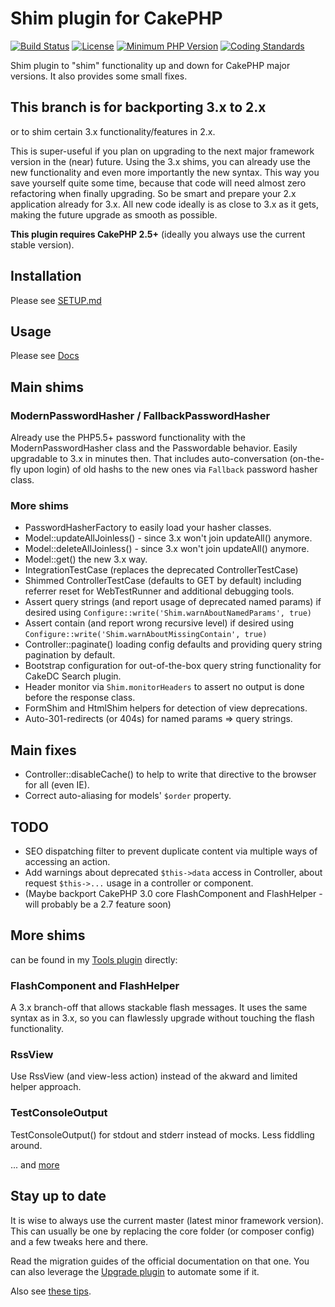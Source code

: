 # Shim plugin for CakePHP
[![Build Status](https://api.travis-ci.org/dereuromark/cakephp-shim.svg)](https://travis-ci.org/dereuromark/cakephp-shim)
[![License](https://poser.pugx.org/dereuromark/cakephp-shim/license.svg)](https://packagist.org/packages/dereuromark/cakephp-shim)
[![Minimum PHP Version](http://img.shields.io/badge/php-%3E%3D%205.4-8892BF.svg)](https://php.net/)
[![Coding Standards](https://img.shields.io/badge/cs-PSR--2--R-yellow.svg)](https://github.com/php-fig-rectified/fig-rectified-standards)

Shim plugin to "shim" functionality up and down for CakePHP major versions.
It also provides some small fixes.

## This branch is for backporting 3.x to 2.x
or to shim certain 3.x functionality/features in 2.x.

This is super-useful if you plan on upgrading to the next major framework version
in the (near) future. Using the 3.x shims, you can already use the new functionality and even more
importantly the new syntax.
This way you save yourself quite some time, because that code will need almost zero refactoring when
finally upgrading. So be smart and prepare your 2.x application already for 3.x.
All new code ideally is as close to 3.x as it gets, making the future upgrade as smooth as possible.

**This plugin requires CakePHP 2.5+** (ideally you always use the current stable version).

## Installation
Please see [SETUP.md](docs/SETUP.md)

## Usage
Please see [Docs](/docs)

## Main shims

### ModernPasswordHasher / FallbackPasswordHasher
Already use the PHP5.5+ password functionality with the ModernPasswordHasher class and the Passwordable behavior. Easily upgradable to 3.x in minutes then.
That includes auto-conversation (on-the-fly upon login) of old hashs to the new ones via `Fallback` password hasher class.

### More shims
- PasswordHasherFactory to easily load your hasher classes.
- Model::updateAllJoinless() - since 3.x won't join updateAll() anymore.
- Model::deleteAllJoinless() - since 3.x won't join updateAll() anymore.
- Model::get() the new 3.x way.
- IntegrationTestCase (replaces the deprecated ControllerTestCase)
- Shimmed ControllerTestCase (defaults to GET by default) including referrer reset
for WebTestRunner and additional debugging tools.
- Assert query strings (and report usage of deprecated named params) if desired using `Configure::write('Shim.warnAboutNamedParams', true)`
- Assert contain (and report wrong recursive level) if desired using `Configure::write('Shim.warnAboutMissingContain', true)`
- Controller::paginate() loading config defaults and providing query string pagination by default.
- Bootstrap configuration for out-of-the-box query string functionality for CakeDC Search plugin.
- Header monitor via `Shim.monitorHeaders` to assert no output is done before the response class.
- FormShim and HtmlShim helpers for detection of view deprecations.
- Auto-301-redirects (or 404s) for named params => query strings.

## Main fixes
- Controller::disableCache() to help to write that directive to the browser for all (even IE).
- Correct auto-aliasing for models' `$order` property.

## TODO
- SEO dispatching filter to prevent duplicate content via multiple ways of accessing an action.
- Add warnings about deprecated `$this->data` access in Controller, about request `$this->...` usage in a controller or component.
- (Maybe backport CakePHP 3.0 core FlashComponent and FlashHelper - will probably be a 2.7 feature soon)

## More shims
can be found in my [Tools plugin](https://github.com/dereuromark/cakephp-tools) directly:

### FlashComponent and FlashHelper
A 3.x branch-off that allows stackable flash messages. It uses the same syntax as in 3.x, so you can
flawlessly upgrade without touching the flash functionality.

### RssView
Use RssView (and view-less action) instead of the akward and limited helper approach.

### TestConsoleOutput
TestConsoleOutput() for stdout and stderr instead of mocks. Less fiddling around.

... and [more](https://github.com/dereuromark/cakephp-tools/blob/master/docs/Shims.md)


## Stay up to date
It is wise to always use the current master (latest minor framework version).
This can usually be one by replacing the core folder (or composer config) and a few tweaks here and there.

Read the migration guides of the official documentation on that one.
You can also leverage the [Upgrade plugin](https://github.com/dereuromark/cakephp-upgrade) to automate some if it.

Also see [these tips](https://github.com/dereuromark/cakephp-upgrade/wiki/Tips-Upgrading-to-CakePHP-2.x).